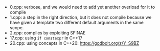 * 0.cpp: verbose, and we would need to add yet another overload for it to 
    compile
* 1.cpp: a step in the right direction, but it does not compile because we
    have given a template two different default arguments in the same scope.
* 2.cpp: compiles by exploiting SFINAE
* 17.cpp: using `if constexpr` in C++17
* 20.cpp: using concepts in C++20: https://godbolt.org/z/Y_S9BZ
